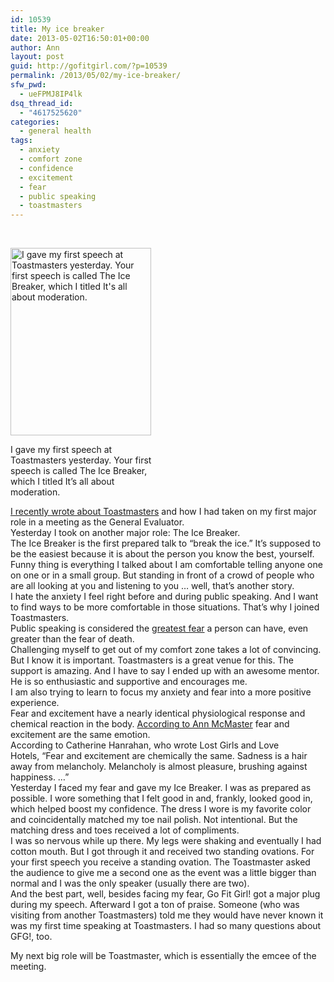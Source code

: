 ```yaml
---
id: 10539
title: My ice breaker
date: 2013-05-02T16:50:01+00:00
author: Ann
layout: post
guid: http://gofitgirl.com/?p=10539
permalink: /2013/05/02/my-ice-breaker/
sfw_pwd:
  - ueFPMJ8IP4lk
dsq_thread_id:
  - "4617525620"
categories:
  - general health
tags:
  - anxiety
  - comfort zone
  - confidence
  - excitement
  - fear
  - public speaking
  - toastmasters
---
```

&nbsp;  


<div id="attachment_10559" style="width: 235px" class="wp-caption alignleft">
  <a href="http://gofitgirl.com/?attachment_id=10559" rel="attachment wp-att-10559"><img class="size-medium wp-image-10559" alt="I gave my first speech at Toastmasters yesterday. Your first speech is called The Ice Breaker, which I titled It's all about moderation." src="http://gofitgirl.com/wp-content/uploads/2013/05/toastmasters-speech-e1367500943110-225x300.jpg" width="225" height="300" /></a>
  
  <p class="wp-caption-text">
    I gave my first speech at Toastmasters yesterday. Your first speech is called The Ice Breaker, which I titled It&#8217;s all about moderation.
  </p>
</div>

  
[I recently wrote about Toastmasters](http://gofitgirl.com/?p=10412) and how I had taken on my first major role in a meeting as the General Evaluator.  
Yesterday I took on another major role: The Ice Breaker.  
The Ice Breaker is the first prepared talk to &#8220;break the ice.&#8221; It&#8217;s supposed to be the easiest because it is about the person you know the best, yourself.  
Funny thing is everything I talked about I am comfortable telling anyone one on one or in a small group. But standing in front of a crowd of people who are all looking at you and listening to you &#8230; well, that&#8217;s another story.  
I hate the anxiety I feel right before and during public speaking. And I want to find ways to be more comfortable in those situations. That&#8217;s why I joined Toastmasters.  
Public speaking is considered the [greatest fear](http://www.glossophobia.com) a person can have, even greater than the fear of death.  
Challenging myself to get out of my comfort zone takes a lot of convincing. But I know it is important. Toastmasters is a great venue for this. The support is amazing. And I have to say I ended up with an awesome mentor. He is so enthusiastic and supportive and encourages me.  
I am also trying to learn to focus my anxiety and fear into a more positive experience.  
Fear and excitement have a nearly identical physiological response and chemical reaction in the body. [According to Ann McMaster](http://www.annmcmaster.com/ann_mcmaster_life_as_it_i/2012/10/letting-go-part-3-fear-and-excitement.html) fear and excitement are the same emotion.  
According to Catherine Hanrahan, who wrote Lost Girls and Love Hotels, “Fear and excitement are chemically the same. Sadness is a hair away from melancholy. Melancholy is almost pleasure, brushing against happiness. &#8230;”  
Yesterday I faced my fear and gave my Ice Breaker. I was as prepared as possible. I wore something that I felt good in and, frankly, looked good in, which helped boost my confidence. The dress I wore is my favorite color and coincidentally matched my toe nail polish. Not intentional. But the matching dress and toes received a lot of compliments.  
I was so nervous while up there. My legs were shaking and eventually I had cotton mouth. But I got through it and received two standing ovations. For your first speech you receive a standing ovation. The Toastmaster asked the audience to give me a second one as the event was a little bigger than normal and I was the only speaker (usually there are two).  
And the best part, well, besides facing my fear, Go Fit Girl! got a major plug during my speech. Afterward I got a ton of praise. Someone (who was visiting from another Toastmasters) told me they would have never known it was my first time speaking at Toastmasters. I had so many questions about GFG!, too.

<div>
  My next big role will be Toastmaster, which is essentially the emcee of the meeting.
</div>